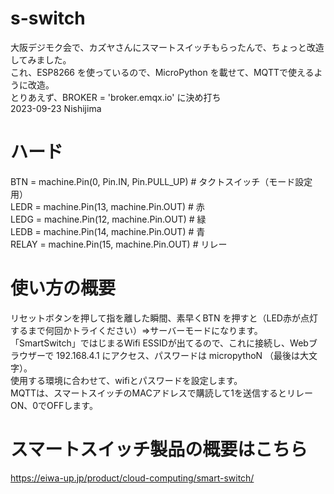 # s-switch

大阪デジモク会で、カズヤさんにスマートスイッチもらったんで、ちょっと改造してみました。<br>
これ、ESP8266 を使っているので、MicroPython を載せて、MQTTで使えるように改造。<br>
とりあえず、BROKER = 'broker.emqx.io' に決め打ち<br>
2023-09-23 Nishijima<br>

# ハード
BTN = machine.Pin(0, Pin.IN, Pin.PULL_UP) # タクトスイッチ（モード設定用）<br>
LEDR = machine.Pin(13, machine.Pin.OUT) # 赤<br>
LEDG = machine.Pin(12, machine.Pin.OUT) # 緑<br>
LEDB = machine.Pin(14, machine.Pin.OUT) # 青<br>
RELAY = machine.Pin(15, machine.Pin.OUT) # リレー<br>

# 使い方の概要
リセットボタンを押して指を離した瞬間、素早くBTN を押すと（LED赤が点灯するまで何回かトライください）⇒サーバーモードになります。<br>
「SmartSwitch」ではじまるWifi ESSIDが出てるので、これに接続し、Webブラウザーで 192.168.4.1 にアクセス、パスワードは micropythoN （最後は大文字）。<br>
使用する環境に合わせて、wifiとパスワードを設定します。<br>
MQTTは、スマートスイッチのMACアドレスで購読して1を送信するとリレーON、0でOFFします。<br>

# スマートスイッチ製品の概要はこちら
https://eiwa-up.jp/product/cloud-computing/smart-switch/<br>

